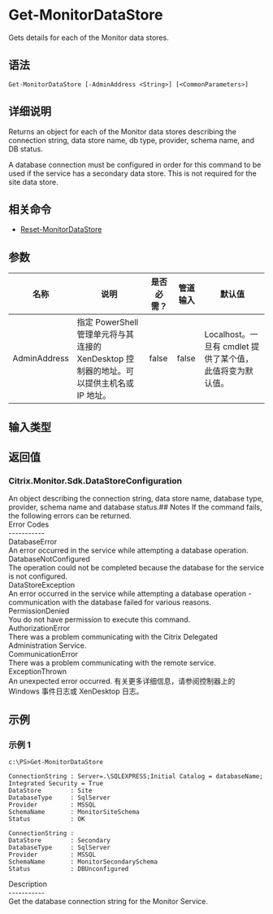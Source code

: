 # Get-MonitorDataStore

Gets details for each of the Monitor data stores.

## 语法

    Get-MonitorDataStore [-AdminAddress <String>] [<CommonParameters>]
    

## 详细说明

Returns an object for each of the Monitor data stores describing the connection string, data store name, db type, provider, schema name, and DB status.

A database connection must be configured in order for this command to be used if the service has a secondary data store. This is not required for the site data store.

## 相关命令

- [Reset-MonitorDataStore](Reset-MonitorDataStore.html)

## 参数

| 名称           | 说明                                                         | 是否必需？ | 管道输入  | 默认值                                   |
| ------------ | ---------------------------------------------------------- | ----- | ----- | ------------------------------------- |
| AdminAddress | 指定 PowerShell 管理单元将与其连接的 XenDesktop 控制器的地址。可以提供主机名或 IP 地址。 | false | false | Localhost。一旦有 cmdlet 提供了某个值，此值将变为默认值。 |

## 输入类型

### 

## 返回值

### Citrix.Monitor.Sdk.DataStoreConfiguration

An object describing the connection string, data store name, database type, provider, schema name and database status.## Notes If the command fails, the following errors can be returned.  
Error Codes  
\---\---\-----  
DatabaseError  
An error occurred in the service while attempting a database operation.  
DatabaseNotConfigured  
The operation could not be completed because the database for the service is not configured.  
DataStoreException  
An error occurred in the service while attempting a database operation - communication with the database failed for various reasons.  
PermissionDenied  
You do not have permission to execute this command.  
AuthorizationError  
There was a problem communicating with the Citrix Delegated Administration Service.  
CommunicationError  
There was a problem communicating with the remote service.  
ExceptionThrown  
An unexpected error occurred. 有关更多详细信息，请参阅控制器上的 Windows 事件日志或 XenDesktop 日志。

## 示例

### 示例 1

    c:\PS>Get-MonitorDataStore
    
    ConnectionString : Server=.\SQLEXPRESS;Initial Catalog = databaseName; Integrated Security = True
    DataStore        : Site
    DatabaseType     : SqlServer
    Provider         : MSSQL
    SchemaName       : MonitorSiteSchema
    Status           : OK
    
    ConnectionString :
    DataStore        : Secondary
    DatabaseType     : SqlServer
    Provider         : MSSQL
    SchemaName       : MonitorSecondarySchema
    Status           : DBUnconfigured
    

Description  
\---\---\-----  
Get the database connection string for the Monitor Service.